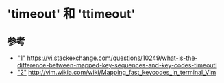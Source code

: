 # 'timeout' 和 'ttimeout'

## 参考

- ["1"](#key_mappings_key_codes_difference) https://vi.stackexchange.com/questions/10249/what-is-the-difference-between-mapped-key-sequences-and-key-codes-timeoutl 
- ["2"](#mapping_fast_keycodes_in_terminal_Vim) http://vim.wikia.com/wiki/Mapping_fast_keycodes_in_terminal_Vim


